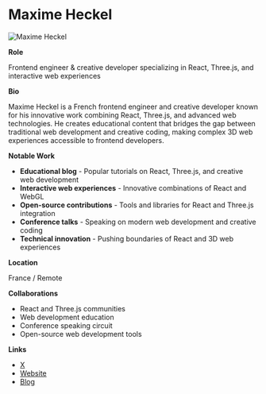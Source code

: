 # Maxime Heckel

![Maxime Heckel](https://blog.maximeheckel.com/static/og/main-og-image.png)

**Role**

Frontend engineer & creative developer specializing in React, Three.js, and interactive web experiences

**Bio**

Maxime Heckel is a French frontend engineer and creative developer known for his innovative work combining React, Three.js, and advanced web technologies. He creates educational content that bridges the gap between traditional web development and creative coding, making complex 3D web experiences accessible to frontend developers.

**Notable Work**

- **Educational blog** - Popular tutorials on React, Three.js, and creative web development
- **Interactive web experiences** - Innovative combinations of React and WebGL
- **Open-source contributions** - Tools and libraries for React and Three.js integration
- **Conference talks** - Speaking on modern web development and creative coding
- **Technical innovation** - Pushing boundaries of React and 3D web experiences

**Location**

France / Remote

**Collaborations**

- React and Three.js communities
- Web development education
- Conference speaking circuit
- Open-source web development tools

**Links**

- [X](https://x.com/MaximeHeckel)
- [Website](https://maximeheckel.com/)
- [Blog](https://blog.maximeheckel.com/)
